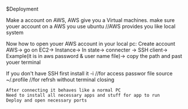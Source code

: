  $Deployment

 Make a account on AWS, AWS give you a Virtual machines.
   make sure youer account on a AWS you use ubuntu
 //AWS provides you like local system

 Now how to open youer AWS account in your local pc:
    Create account AWS-> go on EC2-> Instance-> In state-> connecter -> SSH client-> Example(it is in aws password & user name file)-> copy the path and past youer terminal

  If you don't have SSH first install it
  -i
    //for access passwor file
  source ~/.profile 
    //for refrsh without terminal closing

    After connecting it behaves like a normal PC
    Need to install all necessary apps and stuff for app to run
    Deploy and open necessary ports   

